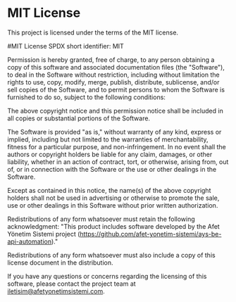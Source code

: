 
# MIT License
This project is licensed under the terms of the MIT license.

#MIT License 
SPDX short identifier: MIT

Permission is hereby granted, free of charge, to any person obtaining a copy of this software and associated documentation files (the "Software"), to deal in the Software without restriction, including without limitation the rights to use, copy, modify, merge, publish, distribute, sublicense, and/or sell copies of the Software, and to permit persons to whom the Software is furnished to do so, subject to the following conditions:

The above copyright notice and this permission notice shall be included in all copies or substantial portions of the Software.

The Software is provided "as is," without warranty of any kind, express or implied, including but not limited to the warranties of merchantability, fitness for a particular purpose, and non-infringement. In no event shall the authors or copyright holders be liable for any claim, damages, or other liability, whether in an action of contract, tort, or otherwise, arising from, out of, or in connection with the Software or the use or other dealings in the Software.

Except as contained in this notice, the name(s) of the above copyright holders shall not be used in advertising or otherwise to promote the sale, use or other dealings in this Software without prior written authorization.

Redistributions of any form whatsoever must retain the following acknowledgment: "This product includes software developed by the Afet Yönetim Sistemi project (https://github.com/afet-yonetim-sistemi/ays-be-api-automation)."

Redistributions of any form whatsoever must also include a copy of this license document in the distribution.

If you have any questions or concerns regarding the licensing of this software, please contact the project team at iletisim@afetyonetimsistemi.com.

